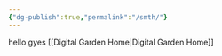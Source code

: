 ```yaml
---
{"dg-publish":true,"permalink":"/smth/"}
---
```


hello gyes
[[Digital Garden Home\|Digital Garden Home]]

